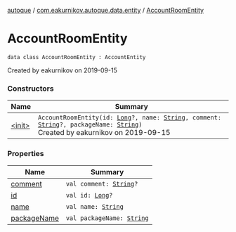 [autoque](../../index.md) / [com.eakurnikov.autoque.data.entity](../index.md) / [AccountRoomEntity](./index.md)

# AccountRoomEntity

`data class AccountRoomEntity : AccountEntity`

Created by eakurnikov on 2019-09-15

### Constructors

| Name | Summary |
|---|---|
| [&lt;init&gt;](-init-.md) | `AccountRoomEntity(id: `[`Long`](https://kotlinlang.org/api/latest/jvm/stdlib/kotlin/-long/index.html)`?, name: `[`String`](https://kotlinlang.org/api/latest/jvm/stdlib/kotlin/-string/index.html)`, comment: `[`String`](https://kotlinlang.org/api/latest/jvm/stdlib/kotlin/-string/index.html)`?, packageName: `[`String`](https://kotlinlang.org/api/latest/jvm/stdlib/kotlin/-string/index.html)`)`<br>Created by eakurnikov on 2019-09-15 |

### Properties

| Name | Summary |
|---|---|
| [comment](comment.md) | `val comment: `[`String`](https://kotlinlang.org/api/latest/jvm/stdlib/kotlin/-string/index.html)`?` |
| [id](id.md) | `val id: `[`Long`](https://kotlinlang.org/api/latest/jvm/stdlib/kotlin/-long/index.html)`?` |
| [name](name.md) | `val name: `[`String`](https://kotlinlang.org/api/latest/jvm/stdlib/kotlin/-string/index.html) |
| [packageName](package-name.md) | `val packageName: `[`String`](https://kotlinlang.org/api/latest/jvm/stdlib/kotlin/-string/index.html) |
